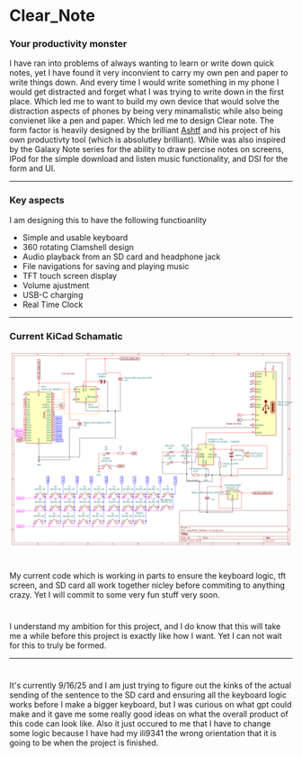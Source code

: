 # Clear_Note

### Your productivity monster
I have ran into problems of always wanting to learn or write down quick notes, yet I have found it very inconvient to carry my own pen and paper to write things down. And every time I would write something in my phone I would get distracted and forget what I was trying to write down in the first place. Which led me to want to build my own device that would solve the distraction aspects of phones by being very minamalistic while also being convienet like a pen and paper. Which led me to design Clear note.
The form factor is heavily designed by the brilliant [Ashtf](https://www.youtube.com/watch?v=pf3BxNq1cp4&list=PLTp63iou1QwVIQdRVYZMRFWzoxn4KbLYZ&index=31) and his project of his own productivty tool (which is absolutley brilliant). While was also inspired by the Galaxy Note series for the ability to draw percise notes on screens, IPod for the simple download and listen music functionality, and DSI for the form and UI.

---

### Key aspects
I am designing this to have the following functioanlity
- Simple and usable keyboard
- 360 rotating Clamshell design
- Audio playback from an SD card and headphone jack
- File navigations for saving and playing music
- TFT touch screen display
- Volume ajustment
- USB-C charging
- Real Time Clock

---
### Current KiCad Schamatic
![clearnote_schem](clear_note_schem_81425.png)


#
My current code which is working in parts to ensure the keyboard logic, tft screen, and SD card all work together nicley before commiting to anything crazy. Yet I will commit to some very fun stuff very soon.

#
I understand my ambition for this project, and I do know that this will take me a while before this project is exactly like how I want. Yet I can not wait for this to truly be formed.

---
#
It's currently 9/16/25 and I am just trying to figure out the kinks of the actual sending of the sentence to the SD card and ensuring all the keyboard logic works before I make a bigger keyboard, but I was curious on what gpt could make and it gave me some really good ideas on what the overall product of this code can look like.
Also it just occured to me that I have to change some logic because I have had my ili9341 the wrong orientation that it is going to be when the project is finished.

